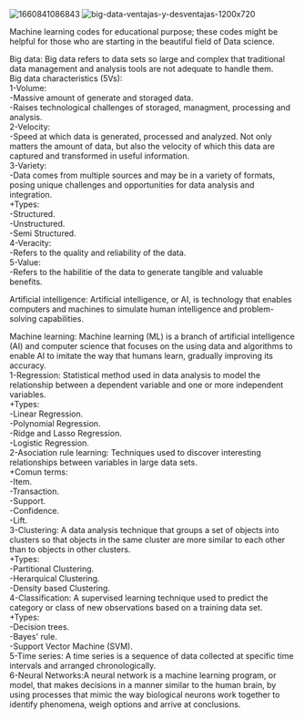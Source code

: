 ![1660841086843](https://github.com/user-attachments/assets/7f81f6f2-a176-4e6f-9157-4c8db8c27e3a)
![big-data-ventajas-y-desventajas-1200x720](https://github.com/user-attachments/assets/6ee39b0a-b120-46a9-9ba6-6e60da068077)

Machine learning codes for educational purpose; these codes might be helpful for those who are starting in the beautiful field of Data science. 

Big data: Big data refers to data sets so large and complex that traditional data management and analysis tools are not adequate to handle them.\
Big data characteristics (5Vs):\
1-Volume:\
  -Massive amount of generate and storaged data.\
  -Raises technological challenges of storaged, managment, processing and analysis.\
2-Velocity:\
  -Speed at which data is generated, processed and analyzed. Not only matters the amount of data, but also the velocity of which this data are captured and transformed in useful information.\
3-Variety:\
  -Data comes from multiple sources and may be in a variety of formats, posing unique challenges and opportunities for data analysis and integration.\
  +Types:\
  -Structured.\
  -Unstructured.\
  -Semi Structured.\
4-Veracity:\
  -Refers to the quality and reliability of the data.\
5-Value:\
 -Refers to the habilitie of the data to generate tangible and valuable benefits.


Artificial intelligence: Artificial intelligence, or AI, is technology that enables computers and machines to simulate human intelligence and problem-solving capabilities.

Machine learning: Machine learning (ML) is a branch of artificial intelligence (AI) and computer science that focuses on the using data and algorithms to enable AI to imitate the way that humans learn, gradually improving its accuracy.\
1-Regression: Statistical method used in data analysis to model the relationship between a dependent variable and one or more independent variables.\
+Types:\
-Linear Regression.\
-Polynomial Regression.\
-Ridge and Lasso Regression.\
-Logistic Regression.\
2-Asociation rule learning: Techniques used to discover interesting relationships between variables in large data sets.\
+Comun terms:\
-Item.\
-Transaction.\
-Support.\
-Confidence.\
-Lift.\
3-Clustering: A data analysis technique that groups a set of objects into clusters so that objects in the same cluster are more similar to each other than to objects in other clusters.\
+Types:\
-Partitional Clustering.\
-Herarquical Clustering.\
-Density based Clustering.\
4-Classification: A supervised learning technique used to predict the category or class of new observations based on a training data set.\
+Types:\
-Decision trees.\
-Bayes' rule.\
-Support Vector Machine (SVM).\
5-Time series: A time series is a sequence of data collected at specific time intervals and arranged chronologically.\
6-Neural Networks:A neural network is a machine learning program, or model, that makes decisions in a manner similar to the human brain, by using processes that mimic the way biological neurons work together to identify phenomena, weigh options and arrive at conclusions.





  
  
